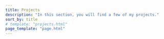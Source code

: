```yaml
---
title: Projects
description: "In this section, you will find a few of my projects."
sort_by: title
# template: "projects.html"
page_template: "page.html"
---
```

<!-- 
## Discord in Sidebar

Firefox extension to display Discord within the Firefox sidebar. This extension adds a new section to the sidebar which contains the Discord web app. It also adds a shortcut, and a button toggle within the toolbar.

## Forgetful Notes

Forgetful Notes—my digital garden of knowledge. It serves as a platform for my learning and creative endeavours. A space for thinking through, building upon, and coming back to.

## Minimal

Minimal—a Zola theme with the goal of helping you build a light, fast, and SEO ready website. It's based on the Minimal theme for Jekyll.

## Mabuya

Mabuya—a minimal Zola theme focused on helping you build an elegant, fast, lightweight, and SEO-ready blog. -->
